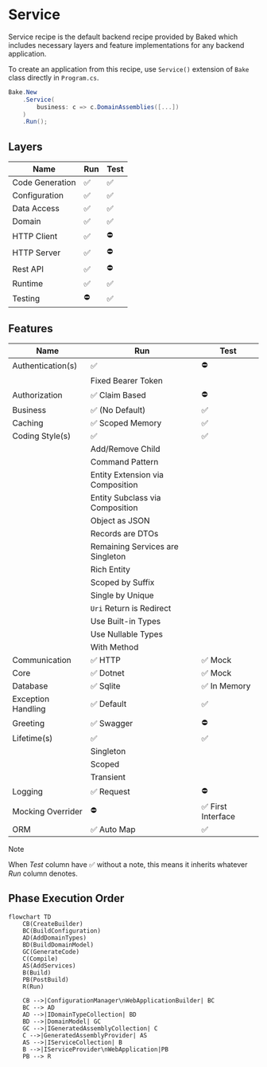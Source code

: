 # Service

Service recipe is the default backend recipe provided by Baked which includes
necessary layers and feature implementations for any backend application.

To create an application from this recipe, use `Service()` extension of `Bake`
class directly in `Program.cs`.

```csharp
Bake.New
    .Service(
        business: c => c.DomainAssemblies([...])
    )
    .Run();
```

## Layers

| Name                 | Run                | Test               |
| -------------------- | ------------------ | ------------------ |
| Code Generation      | :white_check_mark: | :white_check_mark: |
| Configuration        | :white_check_mark: | :white_check_mark: |
| Data Access          | :white_check_mark: | :white_check_mark: |
| Domain               | :white_check_mark: | :white_check_mark: |
| HTTP Client          | :white_check_mark: | :no_entry:         |
| HTTP Server          | :white_check_mark: | :no_entry:         |
| Rest API             | :white_check_mark: | :no_entry:         |
| Runtime              | :white_check_mark: | :white_check_mark: |
| Testing              | :no_entry:         | :white_check_mark: |

## Features

| Name               | Run                              | Test                               |
| ------------------ | -------------------------------- | ---------------------------------- |
| Authentication(s)  | :white_check_mark:               | :no_entry:                         |
|                    | Fixed Bearer Token               |                                    |
| Authorization      | :white_check_mark: Claim Based   | :no_entry:                         |
| Business           | :white_check_mark: (No Default)  | :white_check_mark:                 |
| Caching            | :white_check_mark: Scoped Memory | :white_check_mark:                 |
| Coding Style(s)    | :white_check_mark:               | :white_check_mark:                 |
|                    | Add/Remove Child                 |                                    |
|                    | Command Pattern                  |                                    |
|                    | Entity Extension via Composition |                                    |
|                    | Entity Subclass via Composition  |                                    |
|                    | Object as JSON                   |                                    |
|                    | Records are DTOs                 |                                    |
|                    | Remaining Services are Singleton |                                    |
|                    | Rich Entity                      |                                    |
|                    | Scoped by Suffix                 |                                    |
|                    | Single by Unique                 |                                    |
|                    | `Uri` Return is Redirect         |                                    |
|                    | Use Built-in Types               |                                    |
|                    | Use Nullable Types               |                                    |
|                    | With Method                      |                                    |
| Communication      | :white_check_mark: HTTP          | :white_check_mark: Mock            |
| Core               | :white_check_mark: Dotnet        | :white_check_mark: Mock            |
| Database           | :white_check_mark: Sqlite        | :white_check_mark: In Memory       |
| Exception Handling | :white_check_mark: Default       | :white_check_mark:                 |
| Greeting           | :white_check_mark: Swagger       | :no_entry:                         |
| Lifetime(s)        | :white_check_mark:               | :white_check_mark:                 |
|                    | Singleton                        |                                    |
|                    | Scoped                           |                                    |
|                    | Transient                        |                                    |
| Logging            | :white_check_mark: Request       | :no_entry:                         |
| Mocking Overrider  | :no_entry:                       | :white_check_mark: First Interface |
| ORM                | :white_check_mark: Auto Map      | :white_check_mark:                 |

> [!NOTE]
>
> When _Test_ column have :white_check_mark: without a note, this means it
> inherits whatever _Run_ column denotes.

## Phase Execution Order

```mermaid
flowchart TD
    CB(CreateBuilder)
    BC(BuildConfiguration)
    AD(AddDomainTypes)
    BD(BuildDomainModel)
    GC(GenerateCode)
    C(Compile)
    AS(AddServices)
    B(Build)
    PB(PostBuild)
    R(Run)

    CB -->|ConfigurationManager\nWebApplicationBuilder| BC
    BC --> AD
    AD -->|IDomainTypeCollection| BD
    BD -->|DomainModel| GC
    GC -->|IGeneratedAssemblyCollection| C
    C -->|GeneratedAssemblyProvider| AS
    AS -->|IServiceCollection| B
    B -->|IServiceProvider\nWebApplication|PB
    PB --> R
```
